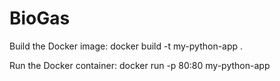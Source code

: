 # BioGas
Build the Docker image:
   docker build -t my-python-app .
   
Run the Docker container:
docker run -p 80:80 my-python-app
